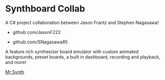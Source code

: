 # Synthboard Collab

A C# project collaboration between Jason Frantz and Stephen Nagasawa!

- github.com/JasonF222

- github.com/SNagasawa85

A feature rich synthesizer board emulator with custom animated backgrounds, preset boards, a built in dashboard, recording and playback, and more!

<a href="httpS://mrsynth.azurewebsites.net">Mr Synth</a>
